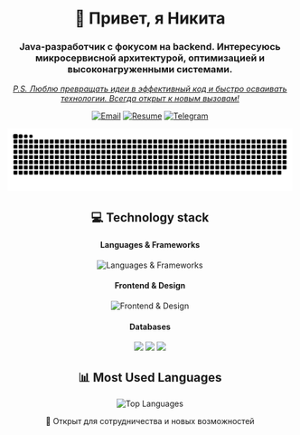 <!-- Introduction -->
<div align="center">
  <h1>👋 Привет, я Никита</h1>
  <h3>Java-разработчик с фокусом на backend. Интересуюсь микросервисной архитектурой, оптимизацией и высоконагруженными системами.</h3>

<p style="text-decoration: underline; font-style: italic;">
  P.S. Люблю превращать идеи в эффективный код и быстро осваивать технологии. Всегда открыт к новым вызовам!
</p>
  
[![Email](https://img.shields.io/badge/Email-ngizatulin05%40mail.ru-blue?style=flat-square)](mailto:ngizatulin05@mail.ru)
[![Resume](https://img.shields.io/badge/Resume-Yandex.Disk-blue?style=flat-square&logo=yandex)](https://disk.yandex.ru/i/oVK477r24GUF5A)
[![Telegram](https://img.shields.io/badge/Telegram-@butcher044-2CA5E0?style=flat-square&logo=telegram)](https://t.me/butcher044)


</div>

<!-- GitHub Snake -->
<div align="center">
  <picture>
    <source media="(prefers-color-scheme: dark)" srcset="https://raw.githubusercontent.com/sibylassana95/sibylassana95/output/github-contribution-grid-snake-dark.svg">
    <source media="(prefers-color-scheme: light)" srcset="https://raw.githubusercontent.com/sibylassana95/sibylassana95/output/github-contribution-grid-snake.svg">
    <img alt="github contribution grid snake animation" src="https://raw.githubusercontent.com/sibylassana95/sibylassana95/output/github-contribution-grid-snake.svg">
  </picture>
</div>

<!-- Technologies -->
<div align="center">
  <h2>💻 Technology stack</h2>
  

  #### Languages & Frameworks
<img src="https://skillicons.dev/icons?i=py,java,js,spring,ts,react,kafka,redis" alt="Languages & Frameworks" />
  
  #### Frontend & Design
  <img src="https://skillicons.dev/icons?i=html,css,figma" alt="Frontend & Design" />
  
  #### Databases
  <p>
    <img src="https://img.shields.io/badge/PostgreSQL-316192?style=for-the-badge&logo=postgresql&logoColor=white" />
    <img src="https://img.shields.io/badge/MySQL-00000F?style=for-the-badge&logo=mysql&logoColor=white" />
    <img src="https://img.shields.io/badge/SQLite-07405E?style=for-the-badge&logo=sqlite&logoColor=white" />
  </p>

<!-- GitHub Stats -->
<div align="center">
  <!-- <h2>📊 GitHub Stats</h2> -->
  
  <!-- GitHub Stats Card -->
  <!-- <img src="https://github-readme-stats.vercel.app/api?username=Butcher044&show_icons=true&theme=chartreuse-dark&hide_border=true&locale=en" alt="GitHub Stats" /> -->
  
  <!-- Most Used Languages -->
  <h2>📊 Most Used Languages</h2>
  <img src="https://github-readme-stats.vercel.app/api/top-langs/?username=Butcher044&layout=compact&theme=chartreuse-dark&hide_border=true&locale=en" alt="Top Languages" />

<!-- Footer -->
<div align="center">
  <p>🤝 Открыт для сотрудничества и новых возможностей</p>
</div>
